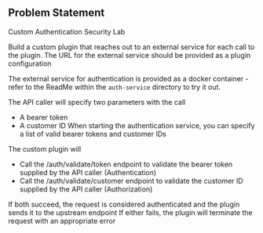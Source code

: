 ## Problem Statement

Custom Authentication Security Lab

Build a  custom plugin that reaches out to an external service for each call to the plugin. The URL for the external service should be provided as a plugin configuration

The external service for authentication is provided as a docker container - refer to the ReadMe within the `auth-service` directory to try it out.

The API caller will specify two parameters with the call
- A bearer token
- A customer ID
When starting the authentication service, you can specify a list of valid bearer tokens and customer IDs

The custom plugin will
- Call the /auth/validate/token endpoint to validate the bearer token supplied by the API caller (Authentication)
- Call the /auth/validate/customer endpoint to validate the customer ID supplied by the API caller (Authorization)

If both succeed, the request is considered authenticated and the plugin sends it to the upstream endpoint
If either fails, the plugin will terminate the request with an appropriate error


